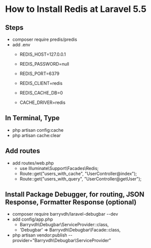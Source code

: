 How to Install Redis at Laravel 5.5
====

Steps
----
- composer require predis/predis
- add .env
  - REDIS_HOST=127.0.0.1
  - REDIS_PASSWORD=null
  - REDIS_PORT=6379
  - REDIS_CLIENT=redis
  - REDIS_CACHE_DB=0

  - CACHE_DRIVER=redis

In Terminal, Type
----
- php artisan config:cache
- php artisan cache:clear

Add routes
----
- add routes/web.php
  - use Illuminate\Support\Facades\Redis;
  - Route::get("users_with_cache", "UserController@index");
  - Route::get("users_with_query", "UserController@getUser");

Install Package Debugger, for routing, JSON Response, Formatter Response (optional)
----
- composer require barryvdh/laravel-debugbar --dev
- add config/app.php
  - Barryvdh\Debugbar\ServiceProvider::class,
  - 'Debugbar' => Barryvdh\Debugbar\Facade::class,
- php artisan vendor:publish --provider="Barryvdh\Debugbar\ServiceProvider"
